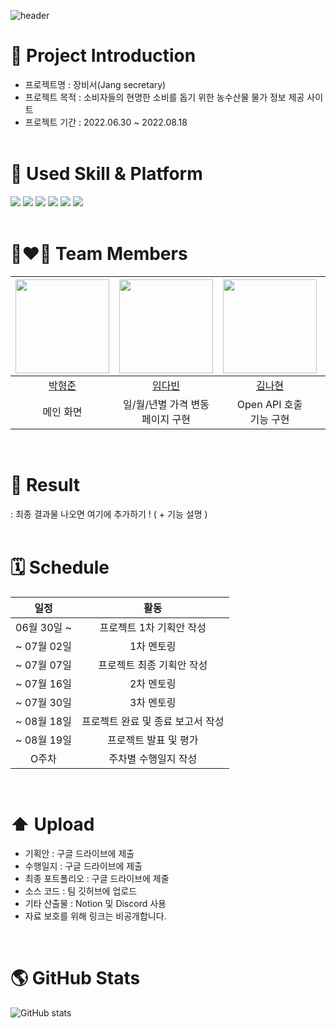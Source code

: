 ![header](https://capsule-render.vercel.app/api?type=waving&color=gradient&height=300&section=header&text=Team%20TMI&fontSize=90)
# 🎨 Project Introduction
* 프로젝트명
: 장비서(Jang secretary)
* 프로젝트 목적
: 소비자들의 현명한 소비를 돕기 위한 농수산물 물가 정보 제공 사이트  
* 프로젝트 기간
: 2022.06.30 ~ 2022.08.18
  <br/><br/>
# 🤹 Used Skill & Platform
<img src="https://img.shields.io/badge/HTML5-E34F26?style=for-the-badge&logo=HTML5&logoColor=black"> <img src="https://img.shields.io/badge/CSS3-1572B6?style=for-the-badge&logo=CSS3&logoColor=black"> <img src="https://img.shields.io/badge/JavaScript-F7DF1E?style=for-the-badge&logo=JavaScript&logoColor=black"> <img src="https://img.shields.io/badge/Visual Studio Code-007ACC?style=for-the-badge&logo=Visual Studio Code&logoColor=black"> <img src="https://img.shields.io/badge/OpenAPI-6BA539?style=for-the-badge&logo=OpenAPI Initiative&logoColor=black"> <img src="https://img.shields.io/badge/GitHub-181717?style=for-the-badge&logo=GitHub&logoColor=black">     
  </br>
# 👩‍❤️‍👨 Team Members
| <img src="https://user-images.githubusercontent.com/109474391/179417223-9590dcf6-d616-418c-a818-25bcaa312046.png"  width="150" height="150"/> | <img src="https://user-images.githubusercontent.com/109474391/179417223-9590dcf6-d616-418c-a818-25bcaa312046.png"  width="150" height="150"/> | <img src="https://user-images.githubusercontent.com/109474391/179417223-9590dcf6-d616-418c-a818-25bcaa312046.png"  width="150" height="150"/> | <img src="https://user-images.githubusercontent.com/109474391/179417223-9590dcf6-d616-418c-a818-25bcaa312046.png"  width="150" height="150"/> | <img src="https://user-images.githubusercontent.com/109474391/179417223-9590dcf6-d616-418c-a818-25bcaa312046.png"  width="150" height="150"/> |
| :------------: | :------------: | :------------: | :------------: | :------------: |
| [박형준](https://github.com/HyeongJun030) | [임다빈](https://github.com/olabeann) | [김나현](https://github.com/evelynKr) | [허승현](https://github.com/seunghyeonheo) | [우형규](https://github.com/WooHyounggyu) |
| 메인 화면 | 일/월/년별 가격 변동 <br> 페이지 구현 | Open API 호출 <br>기능 구현 | 품목 검색 기능, <br>즐겨찾기 기능 구현 | 품목별 분류 <br>페이지 구현 | 
  <br/>

# 🔎 Result
: 최종 결과물 나오면 여기에 추가하기 ! ( + 기능 설명 ) 
<br/><br/>

# 🗓️ Schedule
|일정|활동|
|:---:|:---:|
|06월 30일 ~|프로젝트 1차 기획안 작성|
|~ 07월 02일|1차 멘토링|
|~ 07월 07일|프로젝트 최종 기획안 작성|
|~ 07월 16일|2차 멘토링|
|~ 07월 30일|3차 멘토링|
|~ 08월 18일|프로젝트 완료 및 종료 보고서 작성|
|~ 08월 19일|프로젝트 발표 및 평가|
|O주차|주차별 수행일지 작성|

<br/> 

# ⬆️ Upload
- 기획안 : 구글 드라이브에 제출
- 수행일지 : 구글 드라이브에 제출
- 최종 포트폴리오 : 구글 드라이브에 제줄
- 소스 코드 : 팀 깃허브에 업로드
- 기타 산출물 : Notion 및 Discord 사용 <br/>
- 자료 보호를 위해 링크는 비공개합니다.
<br/>

# 🌎 GitHub Stats
![GitHub stats](https://github-readme-stats.vercel.app/api?username=TMI&show_icons=true&theme=gotham)


